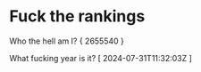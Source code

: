 # Fuck the rankings

Who the hell am I?
{ 2655540 }

What fucking year is it?
[ 2024-07-31T11:32:03Z ]

